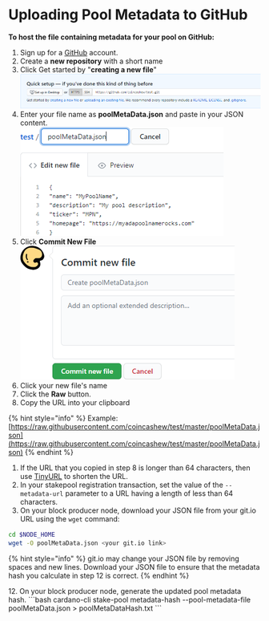 # Uploading Pool Metadata to GitHub

**To host the file containing metadata for your pool on GitHub:**

1. Sign up for a [GitHub](https://github.com) account.
2. Create a **new repository** with a short name
3. Click Get started by "**creating a new file**"\
   ![](../../../../.gitbook/assets/git1.png)
4. Enter your file name as **poolMetaData.json** and paste in your JSON content.\
   ![](../../../../.gitbook/assets/git2.png)
5. Click **Commit New File**\
   ![](../../../../.gitbook/assets/git3.png)
6. Click your new file's name
7. Click the **Raw** button.
8. Copy the URL into your clipboard

{% hint style="info" %}
Example: [https://raw.githubusercontent.com/coincashew/test/master/poolMetaData.json](https://raw.githubusercontent.com/coincashew/test/master/poolMetaData.json)
{% endhint %}

1. If the URL that you copied in step 8 is longer than 64 characters, then use [TinyURL](https://tinyurl.com/app) to shorten the URL.
2. In your stakepool registration transaction, set the value of the `--metadata-url` parameter to a URL having a length of less than 64 characters.
3. On your block producer node, download your JSON file from your git.io URL using the `wget` command:

```bash
cd $NODE_HOME
wget -O poolMetaData.json <your git.io link>
```

{% hint style="info" %}
git.io may change your JSON file by removing spaces and new lines. Download your JSON file to ensure that the metadata hash you calculate in step 12 is correct.
{% endhint %}

12\. On your block producer node, generate the updated pool metadata hash. \`\`\`bash cardano-cli stake-pool metadata-hash --pool-metadata-file poolMetaData.json > poolMetaDataHash.txt \`\`\`
